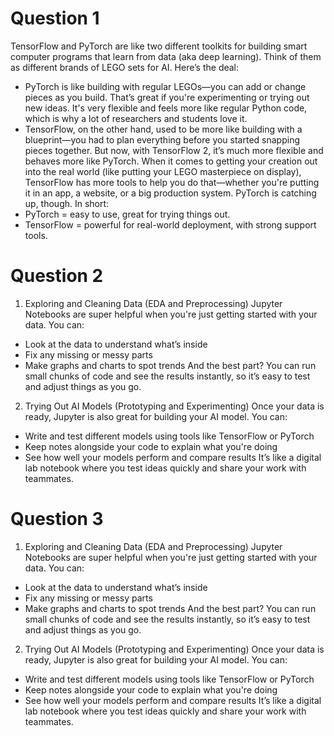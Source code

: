 # Question 1


TensorFlow and PyTorch are like two different toolkits for building smart computer programs that learn from data (aka deep learning). Think of them as different brands of LEGO sets for AI.
Here’s the deal:
- PyTorch is like building with regular LEGOs—you can add or change pieces as you build. That’s great if you're experimenting or trying out new ideas. It's very flexible and feels more like regular Python code, which is why a lot of researchers and students love it.
- TensorFlow, on the other hand, used to be more like building with a blueprint—you had to plan everything before you started snapping pieces together. But now, with TensorFlow 2, it’s much more flexible and behaves more like PyTorch.
When it comes to getting your creation out into the real world (like putting your LEGO masterpiece on display), TensorFlow has more tools to help you do that—whether you're putting it in an app, a website, or a big production system. PyTorch is catching up, though.
In short:
- PyTorch = easy to use, great for trying things out.
- TensorFlow = powerful for real-world deployment, with strong support tools.

# Question 2
1. Exploring and Cleaning Data (EDA and Preprocessing)
Jupyter Notebooks are super helpful when you're just getting started with your data. You can:
- Look at the data to understand what’s inside
- Fix any missing or messy parts
- Make graphs and charts to spot trends
And the best part? You can run small chunks of code and see the results instantly, so it’s easy to test and adjust things as you go.
2. Trying Out AI Models (Prototyping and Experimenting)
Once your data is ready, Jupyter is also great for building your AI model. You can:
- Write and test different models using tools like TensorFlow or PyTorch
- Keep notes alongside your code to explain what you're doing
- See how well your models perform and compare results
It’s like a digital lab notebook where you test ideas quickly and share your work with teammates.

# Question 3

1. Exploring and Cleaning Data (EDA and Preprocessing)
Jupyter Notebooks are super helpful when you're just getting started with your data. You can:
- Look at the data to understand what’s inside
- Fix any missing or messy parts
- Make graphs and charts to spot trends
And the best part? You can run small chunks of code and see the results instantly, so it’s easy to test and adjust things as you go.
2. Trying Out AI Models (Prototyping and Experimenting)
Once your data is ready, Jupyter is also great for building your AI model. You can:
- Write and test different models using tools like TensorFlow or PyTorch
- Keep notes alongside your code to explain what you're doing
- See how well your models perform and compare results
It’s like a digital lab notebook where you test ideas quickly and share your work with teammates.


